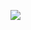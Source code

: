 <a href="https://www.youtube.com/watch?v=aJNTmctg9-M" target="_blank"><img src="http://vignette3.wikia.nocookie.net/gravityfalls/images/b/b2/S1e3_mabel_new_wax_figure.png/revision/latest?cb=20140408003336&path-prefix=es" /></a>